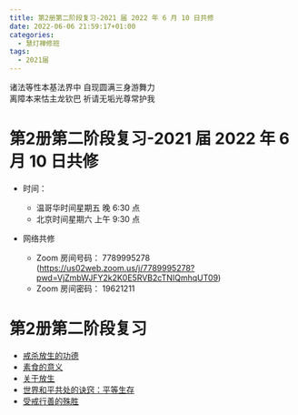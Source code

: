 ```yaml
---
title: 第2册第二阶段复习-2021 届 2022 年 6 月 10 日共修
date: 2022-06-06 21:59:17+01:00
categories:
  - 慧灯禅修班
tags:
  - 2021届
---
```

<!--StartFragment-->

诸法等性本基法界中 自现圆满三身游舞力\
离障本来怙主龙钦巴 祈请无垢光尊常护我

# 第2册第二阶段复习-2021 届 2022 年 6 月 10 日共修

* 时间：

  * 温哥华时间星期五 晚 6:30 点
  * 北京时间星期六 上午 9:30 点
* 网络共修

  * Zoom 房间号码： 7789995278 (<https://us02web.zoom.us/j/7789995278?pwd=VjZmbWJFY2k2K0E5RVB2cTNIQmhqUT09>)
  * Zoom 房间密码： 19621211

# 第2册第二阶段复习

* [戒杀放生的功德](https://www.huidengvan.com/posts/2022-05-04-%E6%88%92%E6%9D%80%E6%94%BE%E7%94%9F%E7%9A%84%E5%8A%9F%E5%BE%B7-2021%E5%B1%8A2022%E5%B9%B45%E6%9C%886%E6%97%A5%E5%85%B1%E4%BF%AE/)
* [素食的意义](https://www.huidengvan.com/posts/2022-05-10-%E7%B4%A0%E9%A3%9F%E7%9A%84%E6%84%8F%E4%B9%89-2021%E5%B1%8A2022%E5%B9%B45%E6%9C%8813%E6%97%A5%E5%85%B1%E4%BF%AE/)
* [关于放生](https://www.huidengvan.com/posts/2022-05-17-%E5%85%B3%E4%BA%8E%E6%94%BE%E7%94%9F2020-%E5%B1%8A-2021%E5%B9%B45%E6%9C%8820%E6%97%A5%E5%85%B1%E4%BF%AE/)
* [世界和平共处的诀窍：平等生存](https://www.huidengvan.com/posts/2022-05-21-%E4%B8%96%E7%95%8C%E5%92%8C%E5%B9%B3%E5%85%B1%E5%A4%84%E7%9A%84%E7%AA%8D%E8%AF%80-2021-%E5%B1%8A-2022-%E5%B9%B4-5-%E6%9C%88-27-%E6%97%A5%E5%85%B1%E4%BF%AE/)
* [受戒行善的殊胜](https://www.huidengvan.com/posts/2022-05-21-%E4%B8%96%E7%95%8C%E5%92%8C%E5%B9%B3%E5%85%B1%E5%A4%84%E7%9A%84%E7%AA%8D%E8%AF%80-2021-%E5%B1%8A-2022-%E5%B9%B4-5-%E6%9C%88-27-%E6%97%A5%E5%85%B1%E4%BF%AE/)

<!--EndFragment-->